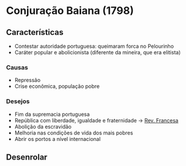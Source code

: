 # Conjuração Baiana (1798)

## Características

* Contestar autoridade portuguesa: queimaram forca no Pelourinho
* Caráter popular e abolicionista (diferente da mineira, que era elitista)

### Causas

* Repressão
* Crise econômica, população pobre

### Desejos&#x20;

* Fim da supremacia portuguesa
* República com liberdade, igualdade e fraternidade -> [Rev. Francesa](../../idade-moderna/revolucao-francesa.md)
* Abolição da escravidão
* Melhoria nas condições de vida dos mais pobres
* Abrir os portos a nível internacional

## Desenrolar
